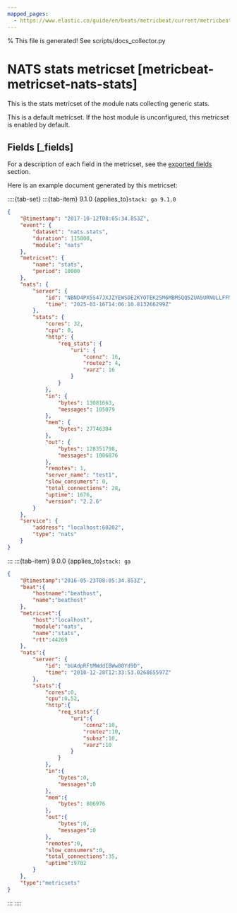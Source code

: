 ```yaml
---
mapped_pages:
  - https://www.elastic.co/guide/en/beats/metricbeat/current/metricbeat-metricset-nats-stats.html
---
```


% This file is generated! See scripts/docs_collector.py

# NATS stats metricset [metricbeat-metricset-nats-stats]

This is the stats metricset of the module nats collecting generic stats.

This is a default metricset. If the host module is unconfigured, this metricset is enabled by default.

## Fields [_fields]

For a description of each field in the metricset, see the [exported fields](/reference/metricbeat/exported-fields-nats.md) section.

Here is an example document generated by this metricset:

::::{tab-set}
:::{tab-item} 9.1.0
{applies_to}`stack: ga 9.1.0`

```json
{
    "@timestamp": "2017-10-12T08:05:34.853Z",
    "event": {
        "dataset": "nats.stats",
        "duration": 115000,
        "module": "nats"
    },
    "metricset": {
        "name": "stats",
        "period": 10000
    },
    "nats": {
        "server": {
            "id": "NBND4PX5S47JXJZYEWSDE2KYOTEK2SM6MBMSQQ5ZUA5URNULLFFMTFJH",
            "time": "2025-03-16T14:06:10.813266299Z"
        },
        "stats": {
            "cores": 32,
            "cpu": 0,
            "http": {
                "req_stats": {
                    "uri": {
                        "connz": 16,
                        "routez": 4,
                        "varz": 16
                    }
                }
            },
            "in": {
                "bytes": 13081663,
                "messages": 105079
            },
            "mem": {
                "bytes": 27746304
            },
            "out": {
                "bytes": 128351798,
                "messages": 1006876
            },
            "remotes": 1,
            "server_name": "test1",
            "slow_consumers": 0,
            "total_connections": 28,
            "uptime": 1676,
            "version": "2.2.6"
        }
    },
    "service": {
        "address": "localhost:60202",
        "type": "nats"
    }
}
```
:::
:::{tab-item} 9.0.0
{applies_to}`stack: ga`

```json
{
    "@timestamp":"2016-05-23T08:05:34.853Z",
    "beat":{
        "hostname":"beathost",
        "name":"beathost"
    },
    "metricset":{
        "host":"localhost",
        "module":"nats",
        "name":"stats",
        "rtt":44269
    },
    "nats":{
        "server": {
            "id": "bUAdpRFtMWddIBWw80Yd9D",
            "time": "2018-12-28T12:33:53.026865597Z"
        },
        "stats":{
            "cores":0,
            "cpu":0.52,
            "http":{
                "req_stats":{
                    "uri":{
                        "connz":10,
                        "routez":10,
                        "subsz":10,
                        "varz":10
                    }
                }
            },
            "in":{
                "bytes":0,
                "messages":0
            },
            "mem":{
                "bytes": 806976
            },
            "out":{
                "bytes":0,
                "messages":0
            },
            "remotes":0,
            "slow_consumers":0,
            "total_connections":35,
            "uptime":9702
        }
    },
    "type":"metricsets"
}
```
:::
::::